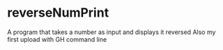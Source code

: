 # reverseNumPrint
A program that takes a number as input and displays it reversed
Also my first upload with GH command line
